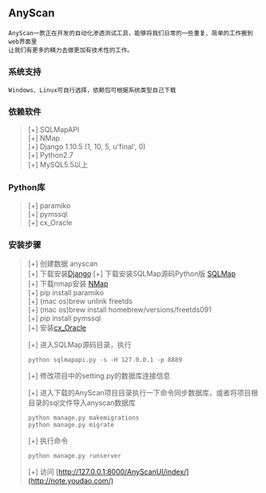 ## AnyScan

```
AnyScan一款正在开发的自动化渗透测试工具，能够将我们日常的一些重复、简单的工作搬到web界面里
让我们有更多的精力去做更加有技术性的工作。
```

### 系统支持

```
Windows、Linux可自行选择，依赖包可根据系统类型自己下载
```

### 依赖软件
> [+] SQLMapAPI <br>
> [+] NMap <br>
> [+] Django 1.10.5 (1, 10, 5, u'final', 0) <br>
> [+] Python2.7 <br>
> [+] MySQL5.5以上
### Python库
> [+] paramiko <br>
> [+] pymssql <br>
> [+] cx_Oracle

### 安装步骤
> [+] 创建数据 anyscan <br>
> [+] 下载安装[Django](http://note.youdao.com/)
> [+] 下载安装SQLMap源码Python版 [SQLMap](http://sqlmap.org/)<br>
> [+] 下载nmap安装 [NMap](https://nmap.org/)<br>
> [+] pip install paramiko <br>
> [+] (mac os)brew unlink freetds <br>
> [+] (mac os)brew install homebrew/versions/freetds091 <br>
> [+] pip install pymssql <br>
> [+] 安装[cx_Oracle](http://www.cnblogs.com/restran/p/4787609.html)
>
> [+] 进入SQLMap源码目录，执行
> ```
> python sqlmapapi.py -s -H 127.0.0.1 -p 8889
> ```
> [+] 修改项目中的setting.py的数据库连接信息
>
> [+] 进入下载的AnyScan项目目录执行一下命令同步数据库，或者将项目根目录的sql文件导入anyscan数据库
> ```
> python manage.py makemigrations
> python manage.py migrate
>
> ```
> [+] 执行命令
> ```
> python manage.py runserver
> ```
> [+] 访问 [http://127.0.0.1:8000/AnyScanUI/index/](http://note.youdao.com/)
